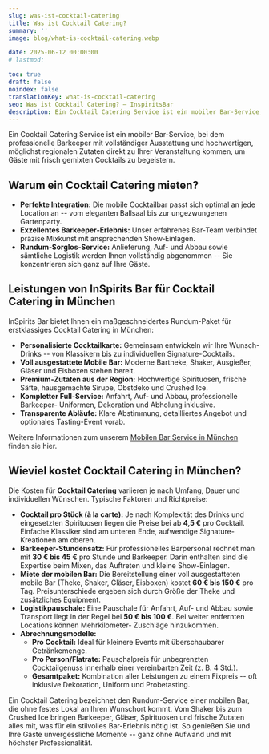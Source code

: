 ```yaml
---
slug: was-ist-cocktail-catering
title: Was ist Cocktail Catering?
summary: ''
image: blog/what-is-cocktail-catering.webp

date: 2025-06-12 00:00:00
# lastmod: 

toc: true
draft: false
noindex: false
translationKey: what-is-cocktail-catering
seo: Was ist Cocktail Catering? – InspiritsBar
description: Ein Cocktail Catering Service ist ein mobiler Bar-Service, der mit Profi-Barkeepern, kompletter Ausstattung und regionalen Zutaten direkt zu Ihrem Event kommt.
---
```

Ein Cocktail Catering Service ist ein mobiler Bar-Service, bei dem professionelle Barkeeper mit vollständiger Ausstattung und hochwertigen, möglichst regionalen Zutaten direkt zu Ihrer Veranstaltung kommen, um Gäste mit frisch gemixten Cocktails zu begeistern.

## Warum ein Cocktail Catering mieten?

- **Perfekte Integration:** Die mobile Cocktailbar passt sich optimal an jede Location an -- vom eleganten Ballsaal bis zur ungezwungenen Gartenparty.
- **Exzellentes Barkeeper‐Erlebnis:** Unser erfahrenes Bar‐Team verbindet präzise Mixkunst mit ansprechenden Show‐Einlagen.
- **Rundum‐Sorglos‐Service:** Anlieferung, Auf- und Abbau sowie sämtliche Logistik werden Ihnen vollständig abgenommen -- Sie konzentrieren sich ganz auf Ihre Gäste.

## Leistungen von InSpirits Bar für Cocktail Catering in München

InSpirits Bar bietet Ihnen ein maßgeschneidertes Rundum-Paket für erstklassiges Cocktail Catering in München:

- **Personalisierte Cocktailkarte:** Gemeinsam entwickeln wir Ihre Wunsch-Drinks -- von Klassikern bis zu individuellen Signature-Cocktails.
- **Voll ausgestattete Mobile Bar:** Moderne Bartheke, Shaker, Ausgießer, Gläser und Eisboxen stehen bereit.
- **Premium-Zutaten aus der Region:** Hochwertige Spirituosen, frische Säfte, hausgemachte Sirupe, Obstdeko und Crushed Ice.
- **Kompletter Full-Service:** Anfahrt, Auf- und Abbau, professionelle Barkeeper- Uniformen, Dekoration und Abholung inklusive.
- **Transparente Abläufe:** Klare Abstimmung, detailliertes Angebot und optionales Tasting-Event vorab.

Weitere Informationen zum unserem [Mobilen Bar Service in München](/service/mobile-bar-munchen/) finden sie hier.

## Wieviel kostet Cocktail Catering in München?

Die Kosten für **Cocktail Catering** variieren je nach Umfang, Dauer und individuellen Wünschen. Typische Faktoren und Richtpreise:

- **Cocktail pro Stück (à la carte):** Je nach Komplexität des Drinks und eingesetzten Spirituosen liegen die Preise bei ab **4,5 €** pro Cocktail. Einfache Klassiker sind am unteren Ende, aufwendige Signature-Kreationen am oberen.
- **Barkeeper-Stundensatz:** Für professionelles Barpersonal rechnet man mit **30 € bis 45 €** pro Stunde und Barkeeper. Darin enthalten sind die Expertise beim Mixen, das Auftreten und kleine Show-Einlagen.
- **Miete der mobilen Bar:** Die Bereitstellung einer voll ausgestatteten mobile Bar (Theke, Shaker, Gläser, Eisboxen) kostet **60 € bis 150 €** pro Tag. Preisunterschiede ergeben sich durch Größe der Theke und zusätzliches Equipment.
- **Logistikpauschale:** Eine Pauschale für Anfahrt, Auf- und Abbau sowie Transport liegt in der Regel bei **50 € bis 100 €**. Bei weiter entfernten Locations können Mehrkilometer- Zuschläge hinzukommen.
- **Abrechnungsmodelle:**
  - **Pro Cocktail:** Ideal für kleinere Events mit überschaubarer Getränkemenge.
  - **Pro Person/Flatrate:** Pauschalpreis für unbegrenzten Cocktailgenuss innerhalb einer vereinbarten Zeit (z. B. 4 Std.).
  - **Gesamtpaket:** Kombination aller Leistungen zu einem Fixpreis -- oft inklusive Dekoration, Uniform und Probetasting.

Ein Cocktail Catering bezeichnet den Rundum-Service einer mobilen Bar, die ohne festes Lokal an Ihren Wunschort kommt. Vom Shaker bis zum Crushed Ice bringen Barkeeper, Gläser, Spirituosen und frische Zutaten alles mit, was für ein stilvolles Bar-Erlebnis nötig ist. So genießen Sie und Ihre Gäste unvergessliche Momente -- ganz ohne Aufwand und mit höchster Professionalität.